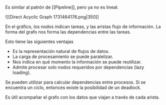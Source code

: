 Es similar al patrón de [[Pipeline]], pero ya no es lineal.

![[Direct Acyclic Graph 1731464176.png|350]]

En el gráfico, los nodos indican tareas, y las aristas flujo de información. La forma del grafo nos forma las dependencias entre las tareas.

Esto tiene las siguientes ventajas

- Es la representación natural de flujos de datos.
- La carga de procesamiento se puede paralelizar.
- Nos indica en qué momento la información se puede reutilizar.
- Admite procesar solo nodos requeridos por dependencias (lazy loading).

Se pueden utilizar para calcular dependencias entre procesos. Si se encuentra un ciclo, entonces existe la posibilidad de un deadlock.

Es útil acompañar el grafo con los datos que viajan a través de cada arista.
